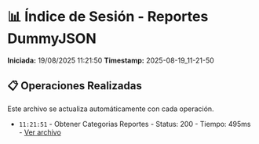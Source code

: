 # 📊 Índice de Sesión - Reportes DummyJSON

**Iniciada:** 19/08/2025 11:21:50
**Timestamp:** 2025-08-19_11-21-50

## 📋 Operaciones Realizadas

Este archivo se actualiza automáticamente con cada operación.
- `11:21:51` - Obtener Categorias Reportes - Status: 200 - Tiempo: 495ms - [Ver archivo](obtener_categorias_reportes_01_2025-08-19_11-21-50.json)


